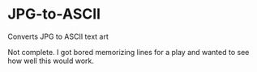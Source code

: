 # JPG-to-ASCII
Converts JPG to ASCII text art

Not complete. I got bored memorizing lines for a play and wanted to see how well this would work.

